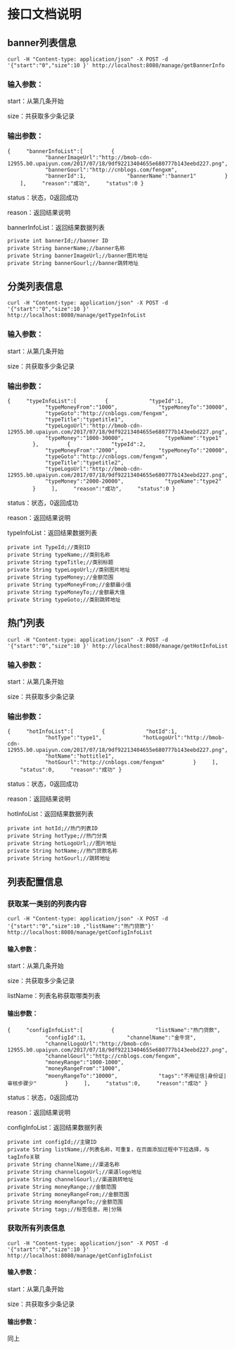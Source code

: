 # 接口文档说明
## banner列表信息
`curl -H "Content-type: application/json" -X POST -d '{"start":"0","size":10 }' http://localhost:8080/manage/getBannerInfo`
### 输入参数：
start：从第几条开始

size：共获取多少条记录
### 输出参数：
`{
    "bannerInfoList":[
        {
            "bannerImageUrl":"http://bmob-cdn-12955.b0.upaiyun.com/2017/07/18/9df92213404655e680777b143eebd227.png",
            "bannerGourl":"http://cnblogs.com/fengxm",
            "bannerId":1,
            "bannerName":"banner1"
        }
    ],
    "reason":"成功",
    "status":0
}`

status：状态，0返回成功

reason：返回结果说明

bannerInfoList：返回结果数据列表	
```
private int bannerId;//banner ID
private String bannerName;//banner名称
private String bannerImageUrl;//banner图片地址
private String bannerGourl;//banner跳转地址
```

## 分类列表信息
`curl -H "Content-type: application/json" -X POST -d '{"start":"0","size":10 }' http://localhost:8080/manage/getTypeInfoList`
### 输入参数：
start：从第几条开始

size：共获取多少条记录
### 输出参数：
`{
    "typeInfoList":[
        {
            "typeId":1,
            "typeMoneyFrom":"1000",
            "typeMoneyTo":"30000",
            "typeGoto":"http://cnblogs.com/fengxm",
            "typeTitle":"typetitle1",
            "typeLogoUrl":"http://bmob-cdn-12955.b0.upaiyun.com/2017/07/18/9df92213404655e680777b143eebd227.png",
            "typeMoney":"1000-30000",
            "typeName":"type1"
        },
        {
            "typeId":2,
            "typeMoneyFrom":"2000",
            "typeMoneyTo":"20000",
            "typeGoto":"http://cnblogs.com/fengxm",
            "typeTitle":"typetitle2",
            "typeLogoUrl":"http://bmob-cdn-12955.b0.upaiyun.com/2017/07/18/9df92213404655e680777b143eebd227.png",
            "typeMoney":"2000-20000",
            "typeName":"type2"
        }
    ],
    "reason":"成功",
    "status":0
}`

status：状态，0返回成功

reason：返回结果说明

typeInfoList：返回结果数据列表	
```
private int TypeId;//类别ID
private String typeName;//类别名称
private String typeTitle;//类别标题
private String typeLogoUrl;//类别图片地址
private String typeMoney;//金额范围
private String typeMoneyFrom;//金额最小值
private String typeMoneyTo;//金额最大值
private String typeGoto;//类别跳转地址
```


## 热门列表
`curl -H "Content-type: application/json" -X POST -d '{"start":"0","size":10 }' http://localhost:8080/manage/getHotInfoList`
### 输入参数：
start：从第几条开始

size：共获取多少条记录
### 输出参数：
`{
    "hotInfoList":[
        {
            "hotId":1,
            "hotType":"type1",
            "hotLogoUrl":"http://bmob-cdn-12955.b0.upaiyun.com/2017/07/18/9df92213404655e680777b143eebd227.png",
            "hotName":"hottitle1",
            "hotGourl":"http://cnblogs.com/fengxm"
        }
    ],
    "status":0,
    "reason":"成功"
}`

status：状态，0返回成功

reason：返回结果说明

hotInfoList：返回结果数据列表	
```
private int hotId;//热门列表ID
private String hotType;//热门分类
private String hotLogoUrl;//图片地址
private String hotName;//热门贷款名称
private String hotGourl;//跳转地址
```
## 列表配置信息
### 获取某一类别的列表内容
`curl -H "Content-type: application/json" -X POST -d '{"start":"0","size":10 ,"listName":"热门贷款"}' http://localhost:8080/manage/getConfigInfoList`
#### 输入参数：
start：从第几条开始

size：共获取多少条记录

listName：列表名称获取哪类列表
#### 输出参数：
`{
    "configInfoList":[
        {
            "listName":"热门贷款",
            "configId":1,
            "channelName":"金牛贷",
            "channelLogoUrl":"http://bmob-cdn-12955.b0.upaiyun.com/2017/07/18/9df92213404655e680777b143eebd227.png",
            "channelGourl":"http://cnblogs.com/fengxm",
            "moneyRange":"1000-1000",
            "moneyRangeFrom":"1000",
            "moenyRangeTo":"10000",
            "tags":"不用征信|身份证|审核步骤少"
        }
    ],
    "status":0,
    "reason":"成功"
}`

status：状态，0返回成功

reason：返回结果说明

configInfoList：返回结果数据列表	
```
private int configId;//主键ID
private String listName;//列表名称，可重复，在页面添加过程中下拉选择，与tagInfo关联
private String channelName;//渠道名称
private String channelLogoUrl;//渠道logo地址
private String channelGourl;//渠道跳转地址
private String moneyRange;//金额范围
private String moneyRangeFrom;//金额范围
private String moenyRangeTo;//金额范围
private String tags;//标签信息，用|分隔
```
### 获取所有列表信息
`curl -H "Content-type: application/json" -X POST -d '{"start":"0","size":10 }' http://localhost:8080/manage/getConfigInfoList`
#### 输入参数：
start：从第几条开始

size：共获取多少条记录
#### 输出参数：
同上


